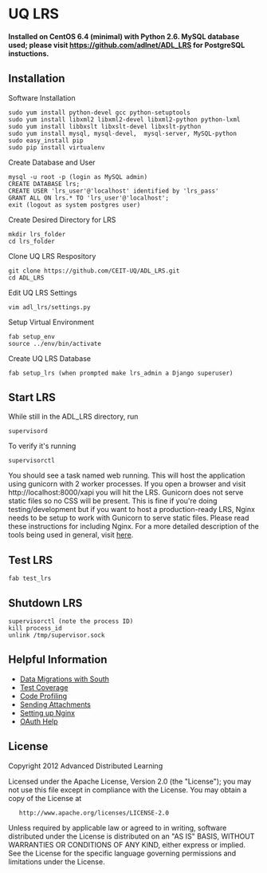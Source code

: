 # UQ LRS 

#### Installed on CentOS 6.4 (minimal) with Python 2.6. MySQL database used; please visit https://github.com/adlnet/ADL_LRS for PostgreSQL instuctions.

## Installation

Software Installation

    sudo yum install python-devel gcc python-setuptools
    sudo yum install libxml2 libxml2-devel libxml2-python python-lxml
    sudo yum install libbxslt libxslt-devel libxslt-python
    sudo yum install mysql, mysql-devel,  mysql-server, MySQL-python
    sudo easy_install pip
    sudo pip install virtualenv

Create Database and User

    mysql -u root -p (login as MySQL admin)
    CREATE DATABASE lrs;
    CREATE USER 'lrs_user'@'localhost' identified by 'lrs_pass'
    GRANT ALL ON lrs.* TO 'lrs_user'@'localhost';
    exit (logout as system postgres user)

Create Desired Directory for LRS

    mkdir lrs_folder
    cd lrs_folder

Clone UQ LRS Respository

    git clone https://github.com/CEIT-UQ/ADL_LRS.git
    cd ADL_LRS

Edit UQ LRS Settings

	vim adl_lrs/settings.py

Setup Virtual Environment

    fab setup_env
    source ../env/bin/activate 

Create UQ LRS Database

    fab setup_lrs (when prompted make lrs_admin a Django superuser)

## Start LRS
While still in the ADL_LRS directory, run

    supervisord

To verify it's running

    supervisorctl

You should see a task named web running. This will host the application using gunicorn with 2 worker processes.
If you open a browser and visit http://localhost:8000/xapi you will hit the LRS. Gunicorn does not serve static files
so no CSS will be present. This is fine if you're doing testing/development but if you want to host a production-ready
LRS, Nginx needs to be setup to work with Gunicorn to serve static files. Please read these instructions for including
Nginx. For a more detailed description of the tools being used in general, visit [here](https://github.com/adlnet/ADL_LRS/wiki/Putting-the-Pieces-Together).

## Test LRS
    
    fab test_lrs

## Shutdown LRS

    supervisorctl (note the process ID)
    kill process_id
    unlink /tmp/supervisor.sock

## Helpful Information
    
* [Data Migrations with South](https://github.com/adlnet/ADL_LRS/wiki/DB-Migration-with-South)
* [Test Coverage](https://github.com/adlnet/ADL_LRS/wiki/Code-Coverage)
* [Code Profiling](https://github.com/adlnet/ADL_LRS/wiki/Code-Profiling-with-cProfile)
* [Sending Attachments](https://github.com/adlnet/ADL_LRS/wiki/Sending-Statements-with-Attachments)
* [Setting up Nginx](https://github.com/adlnet/ADL_LRS/wiki/Using-Nginx-for-Production)
* [OAuth Help](https://github.com/adlnet/ADL_LRS/wiki/Using-OAuth)

## License
   Copyright 2012 Advanced Distributed Learning

   Licensed under the Apache License, Version 2.0 (the "License");
   you may not use this file except in compliance with the License.
   You may obtain a copy of the License at

       http://www.apache.org/licenses/LICENSE-2.0

   Unless required by applicable law or agreed to in writing, software
   distributed under the License is distributed on an "AS IS" BASIS,
   WITHOUT WARRANTIES OR CONDITIONS OF ANY KIND, either express or implied.
   See the License for the specific language governing permissions and
   limitations under the License.
